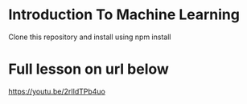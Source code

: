 # Introduction To Machine Learning
Clone this repository and install using npm install

# Full lesson on url below
https://youtu.be/2rIldTPb4uo
